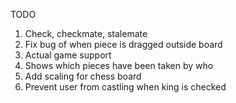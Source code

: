 TODO
1. Check, checkmate, stalemate
2. Fix bug of when piece is dragged outside board
3. Actual game support
4. Shows which pieces have been taken by who
5. Add scaling for chess board
6. Prevent user from castling when king is checked
